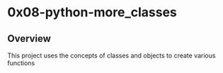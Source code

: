 # 0x08-python-more_classes

## Overview

This project uses the concepts of classes and objects to create various functions